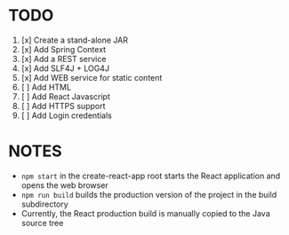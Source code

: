 # TODO

1. [x] Create a stand-alone JAR
1. [x] Add Spring Context
1. [x] Add a REST service
1. [x] Add SLF4J + LOG4J
1. [x] Add WEB service for static content
1. [ ] Add HTML
1. [ ] Add React Javascript
1. [ ] Add HTTPS support
1. [ ] Add Login credentials

# NOTES

* `npm start` in the create-react-app root starts the React application and opens the web browser
* `npm run build` builds the production version of the project in the build subdirectory
* Currently, the React production build is manually copied to the Java source tree
